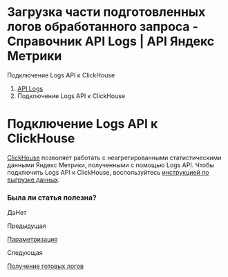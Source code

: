 # Загрузка части подготовленных логов обработанного запроса - Справочник API Logs | API Яндекс Метрики

Подключение Logs API к ClickHouse

  1. [API Logs](index.md)
  2. Подключение Logs API к ClickHouse

# Подключение Logs API к ClickHouse

[ClickHouse](https://clickhouse.yandex/reference_ru.html) позволяет работать с неагрегированными статистическими данными Яндекс Метрики, полученными с помощью Logs API. Чтобы подключить Logs API к ClickHouse, воспользуйтесь [инструкцией по выгрузке данных](https://cloud.yandex.../docs/datalens/tutorials/data-from-metrica-yc-visualization.md).

### Была ли статья полезна?

ДаНет

Предыдущая

[Параметризация](param.md)

Следующая

[Получение готовых логов](practice/quick-start.md)